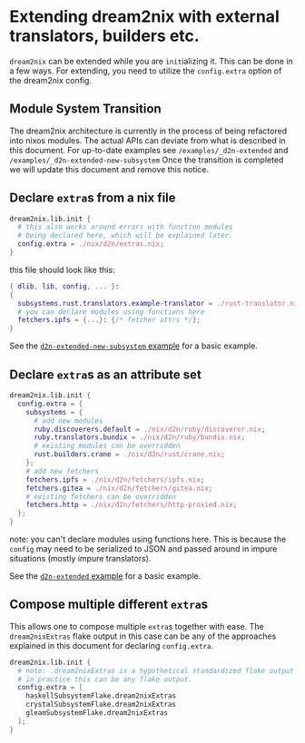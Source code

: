# Extending dream2nix with external translators, builders etc.

`dream2nix` can be extended while you are `init`ializing it. This can be done in a few ways.
For extending, you need to utilize the `config.extra` option of the dream2nix config.

## Module System Transition
The dream2nix architecture is currently in the process of being refactored into nixos modules. The actual APIs can deviate from what is described in this document.
For up-to-date examples see `/examples/_d2n-extended` and `/examples/_d2n-extended-new-subsystem`
Once the transition is completed we will update this document and remove this notice.

## Declare `extra`s from a nix file

```nix
dream2nix.lib.init {
  # this also works around errors with function modules
  # being declared here, which will be explained later.
  config.extra = ./nix/d2n/extras.nix;
}
```
this file should look like this:
```nix
{ dlib, lib, config, ... }:
{
  subsystems.rust.translators.example-translator = ./rust-translator.nix;
  # you can declare modules using functions here
  fetchers.ipfs = {...}: {/* fetcher attrs */};
}
```

See the [`d2n-extended-new-subsystem` example](https://github.com/nix-community/dream2nix/tree/main/examples/_d2n-extended-new-subsystem) for a basic example.

## Declare `extra`s as an attribute set

```nix
dream2nix.lib.init {
  config.extra = {
    subsystems = {
      # add new modules
      ruby.discoverers.default = ./nix/d2n/ruby/discoverer.nix;
      ruby.translators.bundix = ./nix/d2n/ruby/bundix.nix;
      # existing modules can be overridden
      rust.builders.crane = ./nix/d2n/rust/crane.nix;
    };
    # add new fetchers
    fetchers.ipfs = ./nix/d2n/fetchers/ipfs.nix;
    fetchers.gitea = ./nix/d2n/fetchers/gitea.nix;
    # existing fetchers can be overridden
    fetchers.http = ./nix/d2n/fetchers/http-proxied.nix;
  };
}
```

note: you can't declare modules using functions here.
This is because the `config` may need to be serialized to JSON and passed around in impure situations (mostly impure translators).

See the [`d2n-extended` example](https://github.com/nix-community/dream2nix/tree/main/examples/_d2n-extended/flake.nix) for a basic example.

## Compose multiple different `extra`s

This allows one to compose multiple `extra`s together with ease.
The `dream2nixExtras` flake output in this case can be any of the approaches explained in this document for declaring `config.extra`.

```nix
dream2nix.lib.init {
  # note: .dream2nixExtras is a hypothetical standardized flake output
  # in practice this can be any flake output.
  config.extra = [
    haskellSubsystemFlake.dream2nixExtras
    crystalSubsystemFlake.dream2nixExtras
    gleamSubsystemFlake.dream2nixExtras
  ];
}
```
